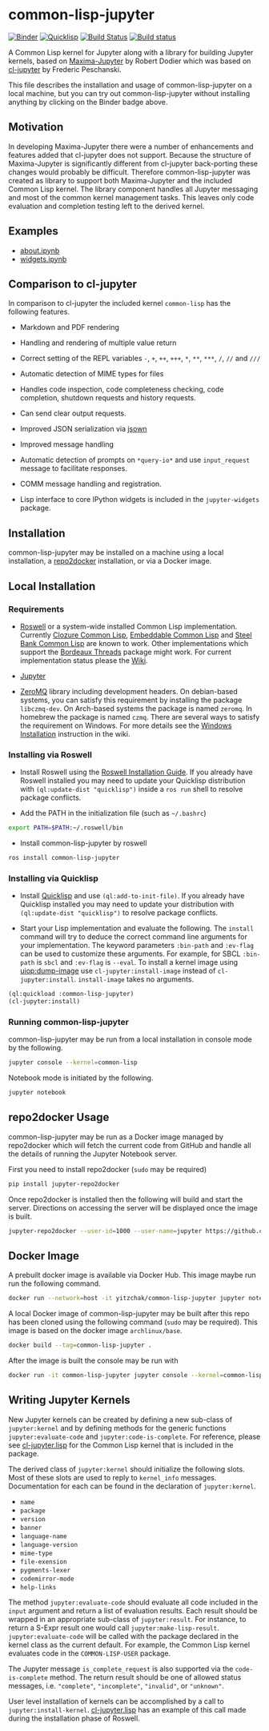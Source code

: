 # common-lisp-jupyter

[![Binder][mybinder-badge]][mybinder]
[![Quicklisp][quicklisp-badge]][quicklisp-clj]
[![Build Status][travis-badge]][travis]
[![Build status][appveyor-badge]][appveyor]

A Common Lisp kernel for Jupyter along with a library for building Jupyter
kernels, based on [Maxima-Jupyter][] by Robert Dodier which was based on
[cl-jupyter][] by Frederic Peschanski.

This file describes the installation and usage of common-lisp-jupyter on a local
machine, but you can try out common-lisp-jupyter without installing anything by
clicking on the Binder badge above.

## Motivation

In developing Maxima-Jupyter there were a number of enhancements and features
added that cl-jupyter does not support. Because the structure of Maxima-Jupyter
is significantly different from cl-jupyter back-porting these changes would
probably be difficult. Therefore common-lisp-jupyter was created as library to
support both Maxima-Jupyter and the included Common Lisp kernel. The library
component handles all Jupyter messaging and most of the common kernel management
tasks. This leaves only code evaluation and completion testing left to the
derived kernel.

## Examples

- [about.ipynb][]
- [widgets.ipynb][]

## Comparison to cl-jupyter

In comparison to cl-jupyter the included kernel `common-lisp` has the following
features.

- Markdown and PDF rendering

- Handling and rendering of multiple value return

- Correct setting of the REPL variables `-`, `+`, `++`, `+++`, `*`, `**`, `***`,
  `/`, `//` and `///`

- Automatic detection of MIME types for files

- Handles code inspection, code completeness checking, code completion,
  shutdown requests and history requests.

- Can send clear output requests.

- Improved JSON serialization via [jsown][]

- Improved message handling

- Automatic detection of prompts on `*query-io*` and use `input_request` message
  to facilitate responses.

- COMM message handling and registration.

- Lisp interface to core IPython widgets is included in the `jupyter-widgets`
  package.

## Installation

common-lisp-jupyter may be installed on a machine using a local installation, a
[repo2docker][] installation, or via a Docker image.

## Local Installation

### Requirements

- [Roswell][] or a system-wide installed Common Lisp implementation. Currently
  [Clozure Common Lisp][CCL], [Embeddable Common Lisp][ECL] and
  [Steel Bank Common Lisp][SBCL] are known to work. Other implementations which
  support the [Bordeaux Threads][] package might work. For current
  implementation status please the [Wiki](https://github.com/yitzchak/common-lisp-jupyter/wiki/Implementation-Status).


- [Jupyter][]

- [ZeroMQ][] library including development headers. On debian-based systems, you
  can satisfy this requirement by installing the package `libczmq-dev`. On
  Arch-based systems the package is named `zeromq`. In homebrew the package is
  named `czmq`. There are several ways to satisfy the requirement on Windows.
  For more details see the [Windows Installation][] instruction in the wiki.

### Installing via Roswell

- Install Roswell using the [Roswell Installation Guide][]. If you already have
  Roswell installed you may need to update your Quicklisp distribution with
  `(ql:update-dist "quicklisp")` inside a `ros run` shell to resolve package
  conflicts.

- Add the PATH in the initialization file (such as `~/.bashrc`)
```sh
export PATH=$PATH:~/.roswell/bin
```

- Install common-lisp-jupyter by roswell
```sh
ros install common-lisp-jupyter
```

### Installing via Quicklisp

- Install [Quicklisp][] and use `(ql:add-to-init-file)`. If you already have
  Quicklisp installed you may need to update your distribution with
  `(ql:update-dist "quicklisp")` to resolve package conflicts.

- Start your Lisp implementation and evaluate the following. The `install`
  command will try to deduce the correct command line arguments for your
  implementation. The keyword parameters `:bin-path` and `:ev-flag` can be
  used to customize these arguments. For example, for SBCL `:bin-path` is `sbcl`
  and `:ev-flag` is `--eval`. To install a kernel image using
  [uiop:dump-image][] use `cl-jupyter:install-image` instead of
  `cl-jupyter:install`. `install-image` takes no arguments.
```lisp
(ql:quickload :common-lisp-jupyter)
(cl-jupyter:install)
```

### Running common-lisp-jupyter

common-lisp-jupyter may be run from a local installation in console mode by the
following.

```sh
jupyter console --kernel=common-lisp
```

Notebook mode is initiated by the following.

```sh
jupyter notebook
```

## repo2docker Usage

common-lisp-jupyter may be run as a Docker image managed by repo2docker which
will fetch the current code from GitHub and handle all the details of running
the Jupyter Notebook server.

First you need to install repo2docker (`sudo` may be required)

```sh
pip install jupyter-repo2docker
```

Once repo2docker is installed then the following will build and start the
server. Directions on accessing the server will be displayed once the image is
built.

```sh
jupyter-repo2docker --user-id=1000 --user-name=jupyter https://github.com/yitzchak/common-lisp-jupyter
```

## Docker Image

A prebuilt docker image is available via Docker Hub. This image maybe run run
the following command.

```sh
docker run --network=host -it yitzchak/common-lisp-jupyter jupyter notebook --ip=127.0.0.1
```

A local Docker image of common-lisp-jupyter may be built after this repo has
been cloned using the following command (`sudo` may be required). This image is
based on the docker image `archlinux/base`.

```sh
docker build --tag=common-lisp-jupyter .
```

After the image is built the console may be run with

```sh
docker run -it common-lisp-jupyter jupyter console --kernel=common-lisp
```

## Writing Jupyter Kernels

New Jupyter kernels can be created by defining a new sub-class of
`jupyter:kernel` and by defining methods for the generic functions
`jupyter:evaluate-code` and `jupyter:code-is-complete`. For reference, please
see [cl-jupyter.lisp][] for the Common Lisp kernel that is included in the
package.

The derived class of `jupyter:kernel` should initialize the following slots.
Most of these slots are used to reply to `kernel_info` messages. Documentation
for each can be found in the declaration of `jupyter:kernel`.

- `name`
- `package`
- `version`
- `banner`
- `language-name`
- `language-version`
- `mime-type`
- `file-exension`
- `pygments-lexer`
- `codemirror-mode`
- `help-links`

The method `jupyter:evaluate-code` should evaluate all code included in the
`input` argument and return a list of evaluation results. Each result should be
wrapped in an appropriate sub-class of `jupyter:result`. For instance, to return
a S-Expr result one would call `jupyter:make-lisp-result`.
`jupyter:evaluate-code` will be called with the package declared in the kernel
class as the current default. For example, the Common Lisp kernel evaluates code
in the `COMMON-LISP-USER` package.

The Jupyter message `is_complete_request` is also supported via the
`code-is-complete` method. The return result should be one of allowed status
messages, i.e. `"complete"`, `"incomplete"`, `"invalid"`, or `"unknown"`.

User level installation of kernels can be accomplished by a call to
`jupyter:install-kernel`. [cl-jupyter.lisp][] has an example of this call made
during the installation phase of Roswell.

<!--refs-->

[about.ipynb]: http://nbviewer.jupyter.org/github/yitzchak/common-lisp-jupyter/blob/master/examples/about.ipynb
[appveyor-badge]: https://ci.appveyor.com/api/projects/status/j2voo262b2v9qq3t/branch/master?svg=true
[appveyor]: https://ci.appveyor.com/project/yitzchak/common-lisp-jupyter/branch/master
[Bordeaux Threads]: https://common-lisp.net/project/bordeaux-threads/
[CCL]: https://ccl.clozure.com/
[cl-jupyter.lisp]: https://github.com/yitzchak/common-lisp-jupyter/blob/master/src/cl-kernel.lisp
[cl-jupyter]: https://github.com/fredokun/cl-jupyter/
[ECL]: https://common-lisp.net/project/ecl/
[jsown]: http://quickdocs.org/jsown/
[Jupyter]: https://jupyter.org/
[Maxima-Jupyter]: https://github.com/robert-dodier/maxima-jupyter/
[mybinder-badge]: https://mybinder.org/badge_logo.svg
[mybinder]: https://mybinder.org/v2/gh/yitzchak/common-lisp-jupyter/master
[nbviewer]: http://nbviewer.jupyter.org
[quicklisp-badge]: http://quickdocs.org/badge/common-lisp-jupyter.svg
[quicklisp-clj]: http://quickdocs.org/common-lisp-jupyter
[Quicklisp]: https://www.quicklisp.org/
[repo2docker]: https://repo2docker.readthedocs.io/en/latest/
[Roswell Installation Guide]: https://github.com/roswell/roswell/wiki/Installation
[Roswell]: https://github.com/roswell/roswell
[SBCL]: http://www.sbcl.org/
[travis-badge]: https://travis-ci.com/yitzchak/common-lisp-jupyter.svg?branch=master
[travis]: https://travis-ci.com/yitzchak/common-lisp-jupyter
[uiop:dump-image]: https://common-lisp.net/project/asdf/uiop.html#index-dump_002dimage
[widgets.ipynb]: http://nbviewer.jupyter.org/github/yitzchak/common-lisp-jupyter/blob/master/examples/widgets.ipynb
[Windows Installation]: https://github.com/yitzchak/common-lisp-jupyter/wiki/Windows-Installation
[ZeroMQ]: http://zeromq.org/
